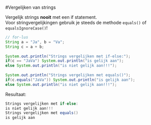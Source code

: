 #Vergelijken van strings


Vergelijk strings **nooit** met een if statement.   
Voor stringvergelijkingen gebruik je steeds de methode `equals()` of `equalsIgnoreCase()`!

```java
// for-lus
String a = "Ja", b = "Va";
String c = a + b;
        
System.out.println("Strings vergelijken met if-else:");
if(c == "JaVa") System.out.println("is gelijk aan");
else System.out.println("is niet gelijk aan!!!");
        
System.out.println("Strings vergelijken met equals()");
if(c.equals("JaVa")) System.out.println("is gelijk aan");
else System.out.println("is niet gelijk aan!!!");
```

Resultaat:

```java
Strings vergelijken met if-else:
is niet gelijk aan!!!
Strings vergelijken met equals()
is gelijk aan
```





